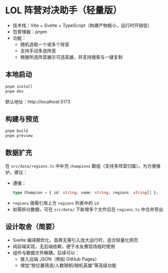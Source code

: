 # LOL 阵营对决助手（轻量版）

- 技术栈：Vite + Svelte + TypeScript（构建产物极小，运行时开销低）
- 包管理器：pnpm
- 功能：
  - 随机选取一个或多个阵营
  - 支持手动多选阵营
  - 根据所选阵营展示可选英雄，并支持搜索与一键复制

## 本地启动

```bash
pnpm install
pnpm dev
```

默认地址：http://localhost:5173

## 构建与预览

```bash
pnpm build
pnpm preview
```

## 数据扩充

在 `src/data/regions.ts` 中补充 `champions` 数组（支持多阵营归属）。为方便维护，建议：

- 遵循：
  ```ts
  type Champion = { id: string; name: string; regions: string[] };
  ```
- `regions` 值需引用上方 `regions` 列表中的 `id`
- 如需拆分数据，可在 `src/data/` 下新增多个文件后在 `regions.ts` 中合并导出

## 设计取舍（简要）

- Svelte 编译期优化，首屏无需引入庞大运行时，适合轻量化网页
- 纯前端实现，无后端依赖，便于水友赛现场临时使用
- 组件与数据文件解耦，后续可以：
  - 接入远端 JSON（例如 GitHub Pages）
  - 增加“按位置筛选/人数限制/随机英雄”等高级功能

